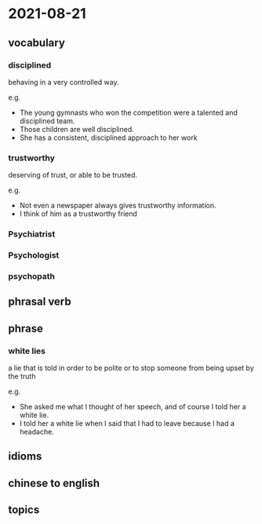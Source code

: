 # 2021-08-21
## vocabulary

### disciplined
behaving in a very controlled way.

e.g.
- The young gymnasts who won the competition were a talented and disciplined team.
- Those children are well disciplined.
- She has a consistent, disciplined approach to her work

### trustworthy
deserving of trust, or able to be trusted.

e.g.
- Not even a newspaper always gives trustworthy information.
- I think of him as a trustworthy friend

### Psychiatrist
### Psychologist 
### psychopath

## phrasal verb

## phrase
### white lies
a lie that is told in order to be polite or to stop someone from being upset by the truth

e.g.
- She asked me what I thought of her speech, and of course I told her a white lie.
- I told her a white lie when I said that I had to leave because I had a headache.

## idioms

## chinese to english

## topics
